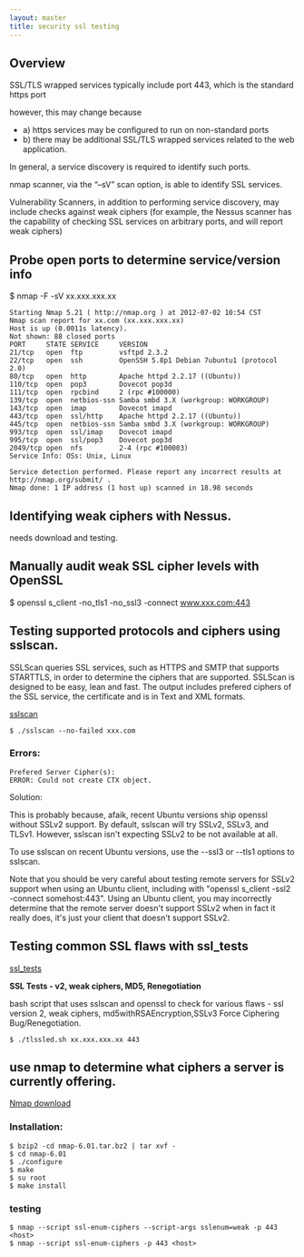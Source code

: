 ```yaml
---
layout: master
title: security ssl testing
---
```


## Overview

SSL/TLS wrapped services typically include port 443, which is the standard https port

however, this may change because 

- a) https services may be configured to run on non-standard ports
- b) there may be additional SSL/TLS wrapped services related to the web application.
 
In general, a service discovery is required to identify such ports. 


nmap scanner, via the “–sV” scan option, is able to identify SSL services. 

Vulnerability Scanners, in addition to performing service discovery, may include checks against weak ciphers (for example, the Nessus scanner has the capability of checking SSL services on arbitrary ports, and will report weak ciphers)

## Probe open ports to determine service/version info

$ nmap -F -sV xx.xxx.xxx.xx

    Starting Nmap 5.21 ( http://nmap.org ) at 2012-07-02 10:54 CST
    Nmap scan report for xx.com (xx.xxx.xxx.xx)
    Host is up (0.0011s latency).
    Not shown: 88 closed ports
    PORT     STATE SERVICE     VERSION
    21/tcp   open  ftp         vsftpd 2.3.2
    22/tcp   open  ssh         OpenSSH 5.8p1 Debian 7ubuntu1 (protocol 2.0)
    80/tcp   open  http        Apache httpd 2.2.17 ((Ubuntu))
    110/tcp  open  pop3        Dovecot pop3d
    111/tcp  open  rpcbind     2 (rpc #100000)
    139/tcp  open  netbios-ssn Samba smbd 3.X (workgroup: WORKGROUP)
    143/tcp  open  imap        Dovecot imapd
    443/tcp  open  ssl/http    Apache httpd 2.2.17 ((Ubuntu))
    445/tcp  open  netbios-ssn Samba smbd 3.X (workgroup: WORKGROUP)
    993/tcp  open  ssl/imap    Dovecot imapd
    995/tcp  open  ssl/pop3    Dovecot pop3d
    2049/tcp open  nfs         2-4 (rpc #100003)
    Service Info: OSs: Unix, Linux

    Service detection performed. Please report any incorrect results at http://nmap.org/submit/ .
    Nmap done: 1 IP address (1 host up) scanned in 18.98 seconds

## Identifying weak ciphers with Nessus. 

needs download and testing.

## Manually audit weak SSL cipher levels with OpenSSL

$ openssl s_client -no_tls1 -no_ssl3 -connect www.xxx.com:443


## Testing supported protocols and ciphers using sslscan. 

SSLScan queries SSL services, such as HTTPS and SMTP that supports STARTTLS, in order to determine the ciphers that are supported. SSLScan is designed to be easy, lean and fast. The output includes prefered ciphers of the SSL service, the certificate and is in Text and XML formats.

[sslscan](http://www.michaelboman.org/books/sslscan)

    $ ./sslscan --no-failed xxx.com


### Errors:

    Prefered Server Cipher(s):
    ERROR: Could not create CTX object.

Solution:

This is probably because, afaik, recent Ubuntu versions ship openssl without SSLv2 support. By default, sslscan will try SSLv2, SSLv3, and TLSv1. However, sslscan isn't expecting SSLv2 to be not available at all.

To use sslscan on recent Ubuntu versions, use the --ssl3 or --tls1 options to sslscan.

Note that you should be very careful about testing remote servers for SSLv2 support when using an Ubuntu client, including with "openssl s_client -ssl2 -connect somehost:443". Using an Ubuntu client, you may incorrectly determine that the remote server doesn't support SSLv2 when in fact it really does, it's just your client that doesn't support SSLv2.


## Testing common SSL flaws with ssl_tests 

[ssl_tests](http://www.pentesterscripting.com/discovery/ssl_tests)

**SSL Tests - v2, weak ciphers, MD5, Renegotiation**

bash script that uses sslscan and openssl to check for various flaws - ssl version 2, weak ciphers, md5withRSAEncryption,SSLv3 Force Ciphering Bug/Renegotiation. 


    $ ./tlssled.sh xx.xxx.xxx.xx 443


## use nmap to determine what ciphers a server is currently offering. 

[Nmap download](http://nmap.org/download.html)

### Installation:

    $ bzip2 -cd nmap-6.01.tar.bz2 | tar xvf -
    $ cd nmap-6.01
    $ ./configure
    $ make
    $ su root
    $ make install

### testing

    $ nmap --script ssl-enum-ciphers --script-args sslenum=weak -p 443 <host>
    $ nmap --script ssl-enum-ciphers -p 443 <host>





